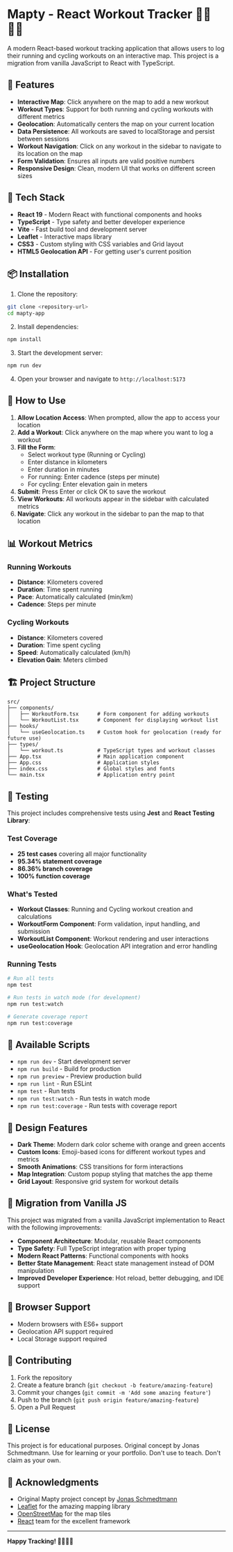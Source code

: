 # Mapty - React Workout Tracker 🏃‍♂️🚴‍♀️

A modern React-based workout tracking application that allows users to log their running and cycling workouts on an interactive map. This project is a migration from vanilla JavaScript to React with TypeScript.

## 🌟 Features

- **Interactive Map**: Click anywhere on the map to add a new workout
- **Workout Types**: Support for both running and cycling workouts with different metrics
- **Geolocation**: Automatically centers the map on your current location
- **Data Persistence**: All workouts are saved to localStorage and persist between sessions
- **Workout Navigation**: Click on any workout in the sidebar to navigate to its location on the map
- **Form Validation**: Ensures all inputs are valid positive numbers
- **Responsive Design**: Clean, modern UI that works on different screen sizes

## 🚀 Tech Stack

- **React 19** - Modern React with functional components and hooks
- **TypeScript** - Type safety and better developer experience
- **Vite** - Fast build tool and development server
- **Leaflet** - Interactive maps library
- **CSS3** - Custom styling with CSS variables and Grid layout
- **HTML5 Geolocation API** - For getting user's current position

## 📦 Installation

1. Clone the repository:

```bash
git clone <repository-url>
cd mapty-app
```

2. Install dependencies:

```bash
npm install
```

3. Start the development server:

```bash
npm run dev
```

4. Open your browser and navigate to `http://localhost:5173`

## 🎯 How to Use

1. **Allow Location Access**: When prompted, allow the app to access your location
2. **Add a Workout**: Click anywhere on the map where you want to log a workout
3. **Fill the Form**:
   - Select workout type (Running or Cycling)
   - Enter distance in kilometers
   - Enter duration in minutes
   - For running: Enter cadence (steps per minute)
   - For cycling: Enter elevation gain in meters
4. **Submit**: Press Enter or click OK to save the workout
5. **View Workouts**: All workouts appear in the sidebar with calculated metrics
6. **Navigate**: Click any workout in the sidebar to pan the map to that location

## 📊 Workout Metrics

### Running Workouts

- **Distance**: Kilometers covered
- **Duration**: Time spent running
- **Pace**: Automatically calculated (min/km)
- **Cadence**: Steps per minute

### Cycling Workouts

- **Distance**: Kilometers covered
- **Duration**: Time spent cycling
- **Speed**: Automatically calculated (km/h)
- **Elevation Gain**: Meters climbed

## 🏗️ Project Structure

```
src/
├── components/
│   ├── WorkoutForm.tsx      # Form component for adding workouts
│   └── WorkoutList.tsx      # Component for displaying workout list
├── hooks/
│   └── useGeolocation.ts    # Custom hook for geolocation (ready for future use)
├── types/
│   └── workout.ts           # TypeScript types and workout classes
├── App.tsx                  # Main application component
├── App.css                  # Application styles
├── index.css                # Global styles and fonts
└── main.tsx                 # Application entry point
```

## 🧪 Testing

This project includes comprehensive tests using **Jest** and **React Testing Library**:

### Test Coverage

- **25 test cases** covering all major functionality
- **95.34% statement coverage**
- **86.36% branch coverage**
- **100% function coverage**

### What's Tested

- **Workout Classes**: Running and Cycling workout creation and calculations
- **WorkoutForm Component**: Form validation, input handling, and submission
- **WorkoutList Component**: Workout rendering and user interactions
- **useGeolocation Hook**: Geolocation API integration and error handling

### Running Tests

```bash
# Run all tests
npm test

# Run tests in watch mode (for development)
npm run test:watch

# Generate coverage report
npm run test:coverage
```

## 🔧 Available Scripts

- `npm run dev` - Start development server
- `npm run build` - Build for production
- `npm run preview` - Preview production build
- `npm run lint` - Run ESLint
- `npm test` - Run tests
- `npm run test:watch` - Run tests in watch mode
- `npm run test:coverage` - Run tests with coverage report

## 🎨 Design Features

- **Dark Theme**: Modern dark color scheme with orange and green accents
- **Custom Icons**: Emoji-based icons for different workout types and metrics
- **Smooth Animations**: CSS transitions for form interactions
- **Map Integration**: Custom popup styling that matches the app theme
- **Grid Layout**: Responsive grid system for workout details

## 🔄 Migration from Vanilla JS

This project was migrated from a vanilla JavaScript implementation to React with the following improvements:

- **Component Architecture**: Modular, reusable React components
- **Type Safety**: Full TypeScript integration with proper typing
- **Modern React Patterns**: Functional components with hooks
- **Better State Management**: React state management instead of DOM manipulation
- **Improved Developer Experience**: Hot reload, better debugging, and IDE support

## 📱 Browser Support

- Modern browsers with ES6+ support
- Geolocation API support required
- Local Storage support required

## 🤝 Contributing

1. Fork the repository
2. Create a feature branch (`git checkout -b feature/amazing-feature`)
3. Commit your changes (`git commit -m 'Add some amazing feature'`)
4. Push to the branch (`git push origin feature/amazing-feature`)
5. Open a Pull Request

## 📄 License

This project is for educational purposes. Original concept by Jonas Schmedtmann. Use for learning or your portfolio. Don't use to teach. Don't claim as your own.

## 🙏 Acknowledgments

- Original Mapty project concept by [Jonas Schmedtmann](https://twitter.com/jonasschmedtman)
- [Leaflet](https://leafletjs.com/) for the amazing mapping library
- [OpenStreetMap](https://www.openstreetmap.org/) for the map tiles
- [React](https://react.dev/) team for the excellent framework

---

**Happy Tracking! 🏃‍♂️🚴‍♀️**
